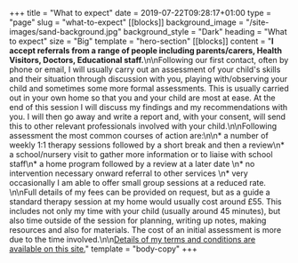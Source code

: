 +++
title = "What to expect"
date = 2019-07-22T09:28:17+01:00
type = "page"
slug = "what-to-expect"
[[blocks]]
background_image = "/site-images/sand-background.jpg"
background_style = "Dark"
heading = "What to expect"
size = "Big"
template = "hero-section"
[[blocks]]
content = "**I accept referrals from a range of people including parents/carers, Health Visitors, Doctors, Educational staff.**\n\nFollowing our first contact, often by phone or email, I will usually carry out an assessment of your child's skills and their situation through discussion with you, playing with/observing your child and sometimes some more formal assessments. This is usually carried out in your own home so that you and your child are most at ease. At the end of this session I will discuss my findings and my recommendations with you. I will then go away and write a report and, with your consent, will send this to other relevant professionals involved with your child.\n\nFollowing assessment the most common courses of action are:\n\n* a number of weekly 1:1 therapy sessions followed by a short break and then a review\n* a school/nursery visit to gather more information or to liaise with school staff\n* a home program followed by a review at a later date \n* no intervention necessary onward referral to other services \n* very occasionally I am able to offer small group sessions at a reduced rate. \n\nFull details of my fees can be provided on request, but as a guide a standard therapy session at my home would usually cost around £55. This includes not only my time with your child (usually around 45 minutes), but also time outside of the session for planning, writing up notes, making resources and also for materials. The cost of an initial assessment is more due to the time involved.\n\n[Details of my terms and conditions are available on this site.](/terms-and-conditions)"
template = "body-copy"
+++
